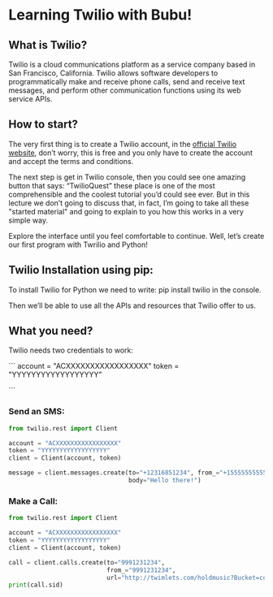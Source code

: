 # Learning Twilio with Bubu!

## What is Twilio?
Twilio is a cloud communications platform as a service company based in San Francisco, California. Twilio allows software developers to programmatically make and receive phone calls, send and receive text messages, and perform other communication functions using its web service APIs.

## How to start?
The very first thing is to create a Twilio account, in the [official Twilio website](https://www.twilio.com), don’t worry, this is free and you only have to create the account and accept the terms and conditions.

The next step is get in Twilio console, then you could see one amazing button that says: 
“TwilioQuest” these place is one of the most comprehensible and the coolest tutorial you’d could see ever. But in this lecture we don’t going to discuss that, in fact, I’m going to take all these "started material" and going to explain to you how this works in a very simple way.

Explore the interface until you feel comfortable to continue. Well, let’s create our first program with Twrilio and Python!

## Twilio Installation using pip:
To install Twilio for Python we need to write: 
	pip install twilio
in the console.

Then we’ll be able to use all the APIs and resources that Twilio offer to us.

## What you need?
Twilio needs two credentials to work:

´´´
account = "ACXXXXXXXXXXXXXXXXX"
token = "YYYYYYYYYYYYYYYYYY"

´´´

### Send an SMS:

```python
from twilio.rest import Client

account = "ACXXXXXXXXXXXXXXXXX"
token = "YYYYYYYYYYYYYYYYYY"
client = Client(account, token)

message = client.messages.create(to="+12316851234", from_="+15555555555",
                                 body="Hello there!")
```

### Make a Call:

```python
from twilio.rest import Client

account = "ACXXXXXXXXXXXXXXXXX"
token = "YYYYYYYYYYYYYYYYYY"
client = Client(account, token)

call = client.calls.create(to="9991231234",
                           from_="9991231234",
                           url="http://twimlets.com/holdmusic?Bucket=com.twilio.music.ambient")
print(call.sid)
```